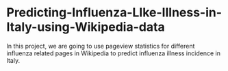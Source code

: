 # Predicting-Influenza-LIke-Illness-in-Italy-using-Wikipedia-data
In this project, we are going to use pageview statistics for different influenza related pages in Wikipedia to predict influenza illness incidence in Italy.

